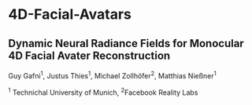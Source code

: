 # 4D-Facial-Avatars

## Dynamic Neural Radiance Fields for Monocular 4D Facial Avater Reconstruction

Guy Gafni<sup>1</sup>, Justus Thies<sup>1</sup>, Michael Zollhöfer<sup>2</sup>, Matthias Nießner<sup>1</sup>

<sup>1</sup> Technichal University of Munich, <sup>2</sup>Facebook Reality Labs

